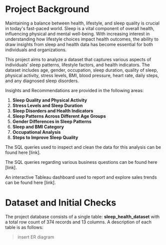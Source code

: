 # Project Background
Maintaining a balance between health, lifestyle, and sleep quality is crucial in today's fast-paced world. Sleep is a vital component of overall health, influencing physical and mental well-being. With increasing interest in understanding how lifestyle choices impact health outcomes, the ability to draw insights from sleep and health data has become essential for both individuals and organizations.

This project aims to analyze a dataset that captures various aspects of individuals’ sleep patterns, lifestyle factors, and health indicators. The dataset includes age, gender, occupation, sleep duration, quality of sleep, physical activity, stress levels, BMI, blood pressure, heart rate, daily steps, and any diagnosed sleep disorders.

Insights and Recommendations are provided in the following areas:

1. **Sleep Quality and Physical Activity**
2. **Stress Levels and Sleep Duration**
3. **Sleep Disorders and Health Indicators**
4. **Sleep Patterns Across Different Age Groups**
5. **Gender Differences in Sleep Patterns**
6. **Sleep and BMI Category**
7. **Occupational Analysis**
8. **Steps to Improve Sleep Quality**

The SQL queries used to inspect and clean the data for this analysis can be found here [link].

The SQL queries regarding various business questions can be found here [link].

An interactive Tableau dashboard used to report and explore sales trends can be found here [link].

# Dataset and Initial Checks
The project database consists of a single table: **sleep_health_dataset** with a total row count of 374 records and 13 columns. A description of each table is as follows:

> insert ER diagram
